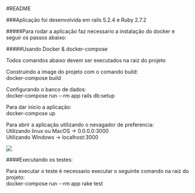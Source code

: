#README

###Aplicação foi desenvolvida em rails 5.2.4 e Ruby 2.7.2

#####Para rodar a aplicação faz necessario a instalação do docker e seguir os passos abaixo:

#####Usando Docker & docker-compose

Todos comandos abaixo devem ser executados na raiz do projeto

Construindo a image do projeto com o comando build:
<br>
docker-compose build

Configurando o banco de dados:
<br>
docker-compose run --rm app rails db:setup

Para dar inicio a aplicação:
<br>
docker-compose up

Para abrir a aplicação utilizando o nevagador de preferencia:
<br>
Utilizando linux ou MacOS -> 0.0.0.0:3000
<br>
Utilizando Windows -> localhost:3000

<img src="https://camo.githubusercontent.com/15087e3d1ad946bb181457a1f21d22e93faa3860fdb679da7a39395d87053391/68747470733a2f2f6d656d6567656e657261746f722e6e65742f696d672f696e7374616e6365732f38323333383133382e6a7067"/>

####Executando os testes:

Para executar o teste é necessario executar o seguinte comando na raiz do projeto:
<br>
docker-compose run --rm app rake test


